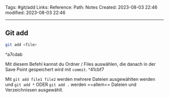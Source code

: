 
Tags: #git/add
Links: 
Reference:
Path: Notes
Created: 2023-08-03 22:46
modified: 2023-08-03 22:46
___
## Git add

```bash
git add <file>
```

^a7cdab

Mit diesem Befehl kannst du Ordner / Files auswählen, die danach in der Save Point gespeichert wird mit `commit`. ^41cbf7

Mit `git add file1 file2` werden mehrere Dateien ausgewählten werden und `git add *` ODER `git add .` werden ==allem== Dateien und Verzeichnissen ausgewählt. 